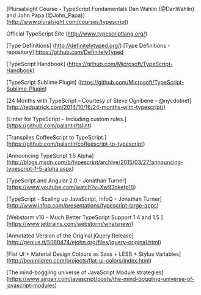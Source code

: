 [Plursalsight Course - TypeScript Fundamentals
Dan Wahlin (@DanWahlin) and John Papa (@John_Papa)]
(http://www.pluralsight.com/courses/typescript)

Official TypeScript Site
(http://www.typescriptlang.org/)

[Type Definitions]
(http://definitelytyped.org/)
[Type Definitions - repository]
https://github.com/DefinitelyTyped

[TypeScript Handbook]
(https://github.com/Microsoft/TypeScript-Handbook)

[TypeScript Sublime Plugin]
(https://github.com/Microsoft/TypeScript-Sublime-Plugin)

[24 Months with TypeScript – Courtesy of Steve Ognibene - @nycdotnet]
(http://tedpatrick.com/2014/10/16/24-months-with-typescript/)


[Linter for TypeScript – Including custom rules.]
(https://github.com/palantir/tslint)

[Transpiles CoffeeScript to TypeScript.]
(https://github.com/palantir/coffeescript-to-typescript)

[Announcing TypeScript 1.5 Alpha]
(http://blogs.msdn.com/b/typescript/archive/2015/03/27/announcing-typescript-1-5-alpha.aspx)

[TypeScript and Angular 2.0 - Jonathan Turner]
(https://www.youtube.com/watch?v=Xw93oketp18)

[TypeScript - Scaling up JavaScript, InfoQ - Jonathan Turner]
(http://www.infoq.com/presentations/typescript-large-apps)

[Webstorm v10 – Much Better TypeScript Support  1.4 and 1.5 ]
(https://www.jetbrains.com/webstorm/whatsnew/)

[Annotated Version of the Original jQuery Release]
(http://genius.it/5088474/ejohn.org/files/jquery-original.html)

[Flat UI + Material Design Colours as Sass + LESS + Stylus Variables]
(http://benmildren.com/projects/flat-ui-colors/index.html)

[The mind-boggling universe of JavaScript Module strategies]
(https://www.airpair.com/javascript/posts/the-mind-boggling-universe-of-javascript-modules)


